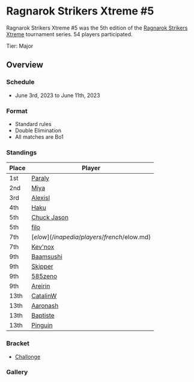 # Ragnarok Strikers Xtreme #5

Ragnarok Strikers Xtreme #5 was the 5th edition of the [Ragnarok Strikers Xtreme](ragnaxmain.md) tournament series.
54 players participated.

Tier: Major

## Overview

### Schedule
- June 3rd, 2023 to June 11th, 2023

### Format
- Standard rules
- Double Elimination
- All matches are Bo1

### Standings

|Place|Player|
|-|-|
|1st|[Paraly](/inapedia/players/japanese/paraly.md)|
|2nd|[Miya](/inapedia/players/japanese/miya.md)|
|3rd|[Alexisl](/inapedia/players/french/alexisl.md)|
|4th|[Haku](/inapedia/players/german/haku.md)|
|5th|[Chuck Jason](/inapedia/players/chinese/chuckjason.md)|
|5th|[filo](/inapedia/players/italian/filo.md)|
|7th|[$elow](/inapedia/players/french/$elow.md)|
|7th|[Kev'nox](/inapedia/players/french/kevnox.md)|
|9th|[Baamsushi](/inapedia/players/indonesian/baamsushi.md)|
|9th|[Skipper](/inapedia/players/austrian/skipper.md)|
|9th|[585zeno](/inapedia/players/french/585zeno.md)|
|9th|[Areirin](/inapedia/players/french/areirin.md)|
|13th|[CatalinW](/inapedia/players/romanian/catalinw.md)|
|13th|[Aaronash](/inapedia/players/italian/aaronash.md)|
|13th|[Baptiste](/inapedia/players/french/baptiste.md)|
|13th|[Pinguin](/inapedia/players/french/pinguin.md)|

### Bracket
- [Challonge](https://challonge.com/6d56443u)

### Gallery
